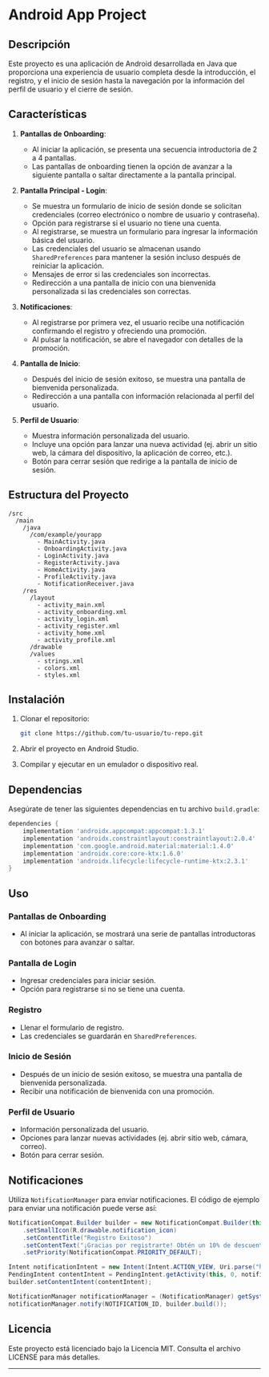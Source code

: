 # Android App Project

## Descripción

Este proyecto es una aplicación de Android desarrollada en Java que proporciona una experiencia de usuario completa desde la introducción, el registro, y el inicio de sesión hasta la navegación por la información del perfil de usuario y el cierre de sesión.

## Características

1. **Pantallas de Onboarding**:
    - Al iniciar la aplicación, se presenta una secuencia introductoria de 2 a 4 pantallas.
    - Las pantallas de onboarding tienen la opción de avanzar a la siguiente pantalla o saltar directamente a la pantalla principal.
  
2. **Pantalla Principal - Login**:
    - Se muestra un formulario de inicio de sesión donde se solicitan credenciales (correo electrónico o nombre de usuario y contraseña).
    - Opción para registrarse si el usuario no tiene una cuenta.
    - Al registrarse, se muestra un formulario para ingresar la información básica del usuario.
    - Las credenciales del usuario se almacenan usando `SharedPreferences` para mantener la sesión incluso después de reiniciar la aplicación.
    - Mensajes de error si las credenciales son incorrectas.
    - Redirección a una pantalla de inicio con una bienvenida personalizada si las credenciales son correctas.
  
3. **Notificaciones**:
    - Al registrarse por primera vez, el usuario recibe una notificación confirmando el registro y ofreciendo una promoción.
    - Al pulsar la notificación, se abre el navegador con detalles de la promoción.

4. **Pantalla de Inicio**:
    - Después del inicio de sesión exitoso, se muestra una pantalla de bienvenida personalizada.
    - Redirección a una pantalla con información relacionada al perfil del usuario.

5. **Perfil de Usuario**:
    - Muestra información personalizada del usuario.
    - Incluye una opción para lanzar una nueva actividad (ej. abrir un sitio web, la cámara del dispositivo, la aplicación de correo, etc.).
    - Botón para cerrar sesión que redirige a la pantalla de inicio de sesión.

## Estructura del Proyecto

```
/src
  /main
    /java
      /com/example/yourapp
        - MainActivity.java
        - OnboardingActivity.java
        - LoginActivity.java
        - RegisterActivity.java
        - HomeActivity.java
        - ProfileActivity.java
        - NotificationReceiver.java
    /res
      /layout
        - activity_main.xml
        - activity_onboarding.xml
        - activity_login.xml
        - activity_register.xml
        - activity_home.xml
        - activity_profile.xml
      /drawable
      /values
        - strings.xml
        - colors.xml
        - styles.xml
```

## Instalación

1. Clonar el repositorio:
   ```sh
   git clone https://github.com/tu-usuario/tu-repo.git
   ```

2. Abrir el proyecto en Android Studio.

3. Compilar y ejecutar en un emulador o dispositivo real.

## Dependencias

Asegúrate de tener las siguientes dependencias en tu archivo `build.gradle`:

```groovy
dependencies {
    implementation 'androidx.appcompat:appcompat:1.3.1'
    implementation 'androidx.constraintlayout:constraintlayout:2.0.4'
    implementation 'com.google.android.material:material:1.4.0'
    implementation 'androidx.core:core-ktx:1.6.0'
    implementation 'androidx.lifecycle:lifecycle-runtime-ktx:2.3.1'
}
```

## Uso

### Pantallas de Onboarding
- Al iniciar la aplicación, se mostrará una serie de pantallas introductoras con botones para avanzar o saltar.

### Pantalla de Login
- Ingresar credenciales para iniciar sesión.
- Opción para registrarse si no se tiene una cuenta.

### Registro
- Llenar el formulario de registro.
- Las credenciales se guardarán en `SharedPreferences`.

### Inicio de Sesión
- Después de un inicio de sesión exitoso, se muestra una pantalla de bienvenida personalizada.
- Recibir una notificación de bienvenida con una promoción.

### Perfil de Usuario
- Información personalizada del usuario.
- Opciones para lanzar nuevas actividades (ej. abrir sitio web, cámara, correo).
- Botón para cerrar sesión.

## Notificaciones

Utiliza `NotificationManager` para enviar notificaciones. El código de ejemplo para enviar una notificación puede verse así:

```java
NotificationCompat.Builder builder = new NotificationCompat.Builder(this, CHANNEL_ID)
    .setSmallIcon(R.drawable.notification_icon)
    .setContentTitle("Registro Exitoso")
    .setContentText("¡Gracias por registrarte! Obtén un 10% de descuento en tu primera compra.")
    .setPriority(NotificationCompat.PRIORITY_DEFAULT);

Intent notificationIntent = new Intent(Intent.ACTION_VIEW, Uri.parse("http://www.ejemplo.com"));
PendingIntent contentIntent = PendingIntent.getActivity(this, 0, notificationIntent, 0);
builder.setContentIntent(contentIntent);

NotificationManager notificationManager = (NotificationManager) getSystemService(Context.NOTIFICATION_SERVICE);
notificationManager.notify(NOTIFICATION_ID, builder.build());
```

## Licencia

Este proyecto está licenciado bajo la Licencia MIT. Consulta el archivo LICENSE para más detalles.

---
